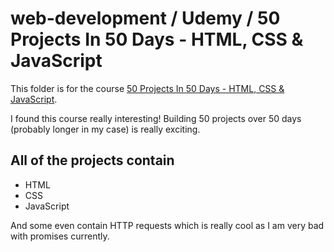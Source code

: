 # web-development / Udemy / 50 Projects In 50 Days - HTML, CSS & JavaScript
This folder is for the course <a href="https://www.udemy.com/course/50-projects-50-days/" target="_blank">50 Projects In 50 Days - HTML, CSS & JavaScript</a>.

I found this course really interesting! Building 50 projects over 50 days (probably longer in my case) is really exciting.

## All of the projects contain
<ul>
  <li>HTML</li>
  <li>CSS</li>
  <li>JavaScript</li>
</ul>

And some even contain HTTP requests which is really cool as I am very bad with promises currently.
